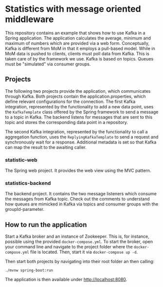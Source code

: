 # Statistics with message oriented middleware

This repository contains an example that shows how to use Kafka in a Spring application. The application calculates the average, minimum and maximum of numbers which are provided via a web form.
Conceptually, Kafka is different from MoM in that it employs a pull-based model. While in MoM data is pushed to clients,
clients must poll data from Kafka. This is taken care of by the framework we use. Kafka is based on topics. Queues must be "simulated" via consumer groups.

## Projects

The following two projects provide the application, which communicates through Kafka.
Both projects contain the application.properties, which define relevant configurations for the connection.
The first Kafka integration, represented by the functionality to add a new data point, uses the `KafkaTemplate` class offered by the Spring framework to send a message to a topic in Kafka.
The backend listens for messages that are sent to this topic and stores the corresponding data point in a repository.  

The second Kafka integration, represented by the functionality to call a aggregation function, uses the `ReplyingKafkaTemplate` to send a request and
synchronously wait for a response. Additional metadata is set so that Kafka can map the result to the awaiting caller.

### statistic-web
The Spring web project. It provides the web view using the MVC pattern. 

### statistics-backend
The backend project. It contains the two message listeners which consume the messages from Kafka topic. Check out the comments to understand
how queues are mimicked in Kafka via topics and consumer groups with the groupId-parameter. 

## How to run the application
Start a Kafka broker and an instance of Zookeeper. This is, for instance, possible using the provided `docker-compose.yml`.
To start the broker, open your command line and navigate to the project folder where the `docker-compose.yml` file is located.
Then, start it via `docker-compose up -d`.
 
Then start both projects by navigating into their root folder an then calling:

    ./mvnw spring-boot:run
    
The application is then available under [http://localhost:8080](http://localhost:8080).